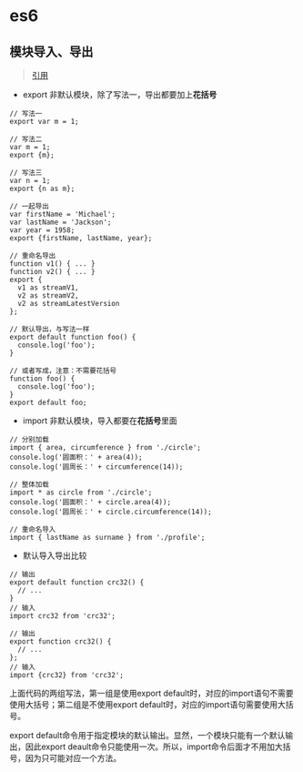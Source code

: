 # es6

## 模块导入、导出

> [引用](http://es6.ruanyifeng.com/#docs/module#export命令)

* export 非默认模块，除了写法一，导出都要加上**花括号**

```
// 写法一
export var m = 1;

// 写法二
var m = 1;
export {m};

// 写法三
var n = 1;
export {n as m};

// 一起导出
var firstName = 'Michael';
var lastName = 'Jackson';
var year = 1958;
export {firstName, lastName, year};

// 重命名导出
function v1() { ... }
function v2() { ... }
export {
  v1 as streamV1,
  v2 as streamV2,
  v2 as streamLatestVersion
};

// 默认导出，与写法一样
export default function foo() {
  console.log('foo');
}

// 或者写成，注意：不需要花括号
function foo() {
  console.log('foo');
}
export default foo;
```

* import 非默认模块，导入都要在**花括号**里面

```
// 分别加载
import { area, circumference } from './circle';
console.log('圆面积：' + area(4));
console.log('圆周长：' + circumference(14));

// 整体加载
import * as circle from './circle';
console.log('圆面积：' + circle.area(4));
console.log('圆周长：' + circle.circumference(14));

// 重命名导入
import { lastName as surname } from './profile';
```

* 默认导入导出比较

```
// 输出
export default function crc32() {
  // ...
}
// 输入
import crc32 from 'crc32';

// 输出
export function crc32() {
  // ...
};
// 输入
import {crc32} from 'crc32';
```

上面代码的两组写法，第一组是使用export default时，对应的import语句不需要使用大括号；第二组是不使用export default时，对应的import语句需要使用大括号。

export default命令用于指定模块的默认输出。显然，一个模块只能有一个默认输出，因此export deault命令只能使用一次。所以，import命令后面才不用加大括号，因为只可能对应一个方法。
